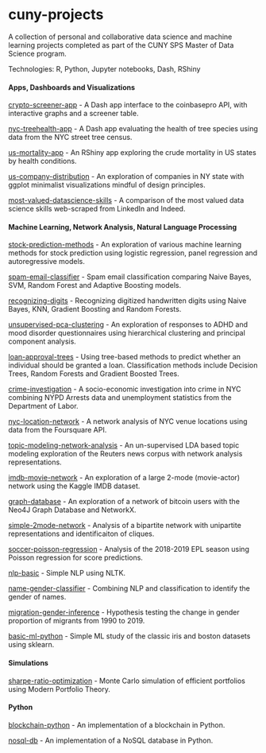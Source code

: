 # cuny-projects
A collection of personal and collaborative data science and machine learning projects completed as part of the CUNY SPS Master of Data Science program.

Technologies: R, Python, Jupyter notebooks, Dash, RShiny

#### Apps, Dashboards and Visualizations

[crypto-screener-app](https://mi-cryptoscreener.herokuapp.com/) - A Dash app interface to the coinbasepro API, with interactive graphs and a screener table.

[nyc-treehealth-app](https://mi-tree-health.herokuapp.com/) - A Dash app evaluating the health of tree species using data from the NYC street tree census.

[us-mortality-app](https://maelillien.shinyapps.io/StateCrudeMortality/) - An RShiny app exploring the crude mortality in US states by health conditions.

[us-company-distribution](https://rpubs.com/maelillien/data608hw1) - An exploration of companies in NY state with ggplot minimalist visualizations mindful of design principles.

[most-valued-datascience-skills](https://rpubs.com/dhairavc/541217) - A comparison of the most valued data science skills web-scraped from LinkedIn and Indeed.

#### Machine Learning, Network Analysis, Natural Language Processing

[stock-prediction-methods](https://rpubs.com/maelillien/data621finalproject) - An exploration of various machine learning methods for stock prediction using logistic regression, panel regression and autoregressive models. 

[spam-email-classifier](https://nbviewer.jupyter.org/github/maelillien/cuny-projects/blob/main/spam-email-classifier/data620assignment06.ipynb) - Spam email classification comparing Naive Bayes, SVM, Random Forest and Adaptive Boosting models.

[recognizing-digits](https://rpubs.com/maelillien/recognizing-digits) - Recognizing digitized handwritten digits using Naive Bayes, KNN, Gradient Boosting and Random Forests.

[unsupervised-pca-clustering](https://rpubs.com/maelillien/unsupervised-pca-clustering) - An exploration of responses to ADHD and mood disorder questionnaires using hierarchical clustering and principal component analysis.

[loan-approval-trees](https://rpubs.com/maelillien/loan-approval-trees) - Using tree-based methods to predict whether an individual should be granted a loan. Classification methods include Decision Trees, Random Forests and Gradient Boosted Trees.

[crime-investigation](https://rpubs.com/maelillien/data607finalproject) - A socio-economic investigation into crime in NYC combining NYPD Arrests data and unemployment statistics from the Department of Labor.

[nyc-location-network](https://nbviewer.jupyter.org/github/maelillien/cuny-projects/blob/main/nyc-location-network/data620project1.ipynb) - A network analysis of NYC venue locations using data from the Foursquare API.

[topic-modeling-network-analysis](https://nbviewer.jupyter.org/github/maelillien/cuny-projects/blob/main/topic-modeling-network-analysis/data620project_final.ipynb) - An un-supervised LDA based topic modeling exploration of the Reuters news corpus with network analysis representations.

[imdb-movie-network](https://nbviewer.jupyter.org/github/maelillien/cuny-projects/blob/main/imdb-movie-network/data620project02.ipynb) - An exploration of a large 2-mode (movie-actor) network using the Kaggle IMDB dataset. 

[graph-database](https://nbviewer.jupyter.org/github/maelillien/cuny-projects/blob/main/graph-database/data620assignment3.ipynb) - An exploration of a network of bitcoin users with the Neo4J Graph Database and NetworkX.

[simple-2mode-network](https://nbviewer.jupyter.org/github/maelillien/cuny-projects/blob/main/simple-2mode-network/data620assignment4.ipynb) - Analysis of a bipartite network with unipartite representations and identificaiton of cliques.

[soccer-poisson-regression](https://rpubs.com/maelillien/poisson-soccer) - Analysis of the 2018-2019 EPL season using Poisson regression for score predictions.

[nlp-basic](https://nbviewer.jupyter.org/github/maelillien/cuny-projects/blob/main/nlp-basic/data620assignment5.ipynb) - Simple NLP using NLTK.
  
[name-gender-classifier](https://nbviewer.jupyter.org/github/maelillien/cuny-projects/blob/main/name-gender-classifier/data620project03.ipynb) - Combining NLP and classification to identify the gender of names.

[migration-gender-inference](https://rpubs.com/maelillien/data606finalproject) - Hypothesis testing the change in gender proportion of migrants from 1990 to 2019.

[basic-ml-python](https://github.com/maelillien/cuny-projects/blob/main/basic-ml-python/basic-ml.py) - Simple ML study of the classic iris and boston datasets using sklearn.

#### Simulations

[sharpe-ratio-optimization](https://nbviewer.jupyter.org/github/maelillien/cuny-projects/blob/main/sharpe-ratio-optimization/data604finalproject.ipynb) - Monte Carlo simulation of efficient portfolios using Modern Portfolio Theory. 

#### Python

[blockchain-python](https://github.com/maelillien/cuny-projects/blob/main/blockchain-python/blockchain_python.py) - An implementation of a blockchain in Python.

[nosql-db](https://github.com/maelillien/cuny-projects/blob/main/nosql-db/no-sql-db.py) - An implementation of a NoSQL database in Python.





